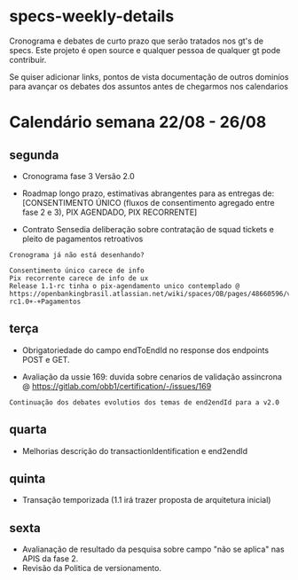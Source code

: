 # specs-weekly-details

Cronograma e debates de curto prazo que serão tratados nos gt's de specs. 
Este projeto é open source e qualquer pessoa de qualquer gt pode contribuir.

Se quiser adicionar links, pontos de vista documentação de outros dominíos para avançar os debates dos assuntos antes de chegarmos nos calendarios

# Calendário semana 22/08 - 26/08 

## segunda
- Cronograma fase 3 Versão 2.0

- Roadmap longo prazo, estimativas abrangentes para as entregas de:[CONSENTIMENTO ÚNICO (fluxos de consentimento agregado entre fase 2 e 3), PIX AGENDADO, PIX RECORRENTE]

- Contrato Sensedia deliberação sobre contratação de squad tickets e pleito de pagamentos retroativos

```
Cronograma já não está desenhando?

Consentimento único carece de info
Pix recorrente carece de info de ux
Release 1.1-rc tinha o pix-agendamento unico contemplado @ https://openbankingbrasil.atlassian.net/wiki/spaces/OB/pages/48660596/v1.1.0-rc1.0+-+Pagamentos

```


## terça
- Obrigatoriedade do campo endToEndId no response dos endpoints
POST e GET. 

- Avaliação da ussie 169: duvida sobre cenarios de validação assincrona @ https://gitlab.com/obb1/certification/-/issues/169

```
Continuação dos debates evolutios dos temas de end2endId para a v2.0
```

## quarta
-  Melhorias descrição do transactionIdentification e end2endId

## quinta
- Transação temporizada (1.1 irá trazer proposta de arquitetura inicial)

## sexta
- Avalianação de resultado da pesquisa sobre campo "não se aplica" nas APIS da fase 2. 
- Revisão da Politica de versionamento.
